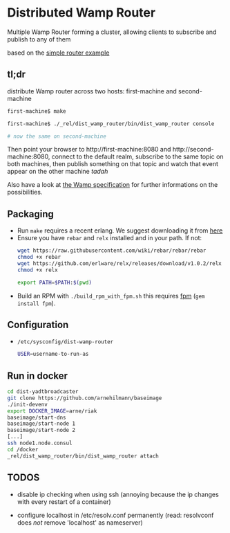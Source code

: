 Distributed Wamp Router
=======================

Multiple Wamp Router forming a cluster, allowing clients to subscribe and
publish to any of them

based on the [simple router example](https://github.com/bwegh/erwa.git)

tl;dr
-----

distribute Wamp router across two hosts: first-machine and second-machine

``` bash
first-machine$ make

first-machine$ ./_rel/dist_wamp_router/bin/dist_wamp_router console

# now the same on second-machine
```

Then point your browser to http://first-machine:8080 and http://second-machine:8080,
connect to the default realm, subscribe to the same topic on both machines, then
publish something on that topic and watch that event appear on the other machine *tadah* 

Also have a look at [the Wamp specification](http://wamp.ws/spec) for further
informations on the possibilities.

Packaging
---------
* Run `make` requires a recent erlang. We suggest downloading it from [here](https://www.erlang-solutions.com/downloads/download-erlang-otp)
* Ensure you have `rebar` and `relx` installed and in your path.
  If not:
  ```bash
  wget https://raw.githubusercontent.com/wiki/rebar/rebar/rebar
  chmod +x rebar
  wget https://github.com/erlware/relx/releases/download/v1.0.2/relx
  chmod +x relx

  export PATH=$PATH:$(pwd)
  ```
* Build an RPM with `./build_rpm_with_fpm.sh` this requires [fpm](https://github.com/jordansissel/fpm) (`gem install fpm`).

Configuration
-------------
* `/etc/sysconfig/dist-wamp-router`
  ```bash
  USER=username-to-run-as
  ```

Run in docker
-------------
```bash
cd dist-yadtbroadcaster
git clone https://github.com/arnehilmann/baseimage
./init-devenv
export DOCKER_IMAGE=arne/riak
baseimage/start-dns
baseimage/start-node 1
baseimage/start-node 2
[...]
ssh node1.node.consul
cd /docker
_rel/dist_wamp_router/bin/dist_wamp_router attach
```


TODOS
-----

* disable ip checking when using ssh (annoying because the ip changes with every restart of a container)

* configure localhost in /etc/resolv.conf permanently (read: resolvconf does _not_ remove 'localhost' as nameserver)

